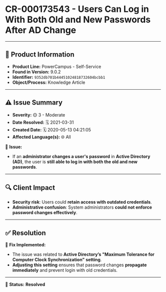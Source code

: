 # CR-000173543 - Users Can Log in With Both Old and New Passwords After AD Change  

---

## 📌 Product Information  
- **Product Line:** PowerCampus - Self-Service  
- **Found in Version:** 9.0.2  
- **Identifier:** `9352db701b44451024818732604bcbb1`  
- **Object/Process:** Knowledge Article  

---

## ⚠️ Issue Summary  
- **Severity:** 🟡 3 - Moderate  
- **Date Resolved:** 🗓️ 2021-03-31  
- **Created Date:** 🗓️ 2020-05-13 04:21:05  
- **Affected Language(s):** 🌐 All  

🔹 **Issue:**  
- If an **administrator changes a user's password** in **Active Directory (AD)**, the user is **still able to log in with both the old and new passwords**.  

---

## 🔍 Client Impact  
- **Security risk**: Users could **retain access with outdated credentials**.  
- **Administrative confusion**: System administrators **could not enforce password changes effectively**.  

---

## ✅ Resolution  
🔧 **Fix Implemented:**  
- The issue was related to **Active Directory’s "Maximum Tolerance for Computer Clock Synchronization" setting**.  
- **Adjusting this setting** ensures that password changes **propagate immediately** and prevent login with old credentials.  

---

🚀 **Status:** **Resolved**
